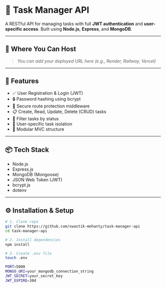 # 📝 Task Manager API

A RESTful API for managing tasks with full **JWT authentication** and **user-specific access**. Built using **Node.js**, **Express**, and **MongoDB**.

---

## 🔗 Where You Can Host
> _You can add your deployed URL here (e.g., Render, Railway, Vercel)_

---

## 🚀 Features

- ✅ User Registration & Login (JWT)
- 🔒 Password hashing using bcrypt
- 🔐 Secure route protection middleware
- 📋 Create, Read, Update, Delete (CRUD) tasks
- 🔎 Filter tasks by status
- 👥 User-specific task isolation
- 📁 Modular MVC structure

---

## 📦 Tech Stack

- Node.js
- Express.js
- MongoDB (Mongoose)
- JSON Web Token (JWT)
- bcrypt.js
- dotenv

---

## ⚙️ Installation & Setup

```bash
# 1. Clone repo
git clone https://github.com/swastik-mohanty/task-manager-api
cd task-manager-api

# 2. Install dependencies
npm install

# 3. Create .env file
touch .env

PORT=5000
MONGO_URI=your_mongodb_connection_string
JWT_SECRET=your_secret_key
JWT_EXPIRE=30d
```

